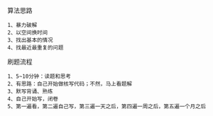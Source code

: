 算法思路

```
1、暴力破解
2、以空间换时间
3、找出基本的情况
4、找最近最重复的问题
```

刷题流程

```
1、5~10分钟：读题和思考
2、有思路：自己开始做核写代码；不然，马上看题解
3、默写背诵、熟练
4、自己开始写，闭卷
5、第一遍看，第二遍自己写，第三遍一天之后，第四遍一周之后，第五遍一个月之后
```

